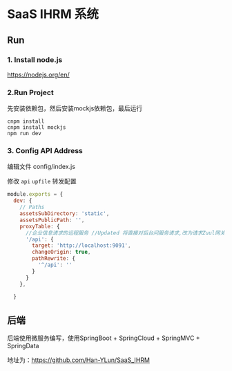 # SaaS IHRM 系统

## Run

### 1. Install  node.js

https://nodejs.org/en/





### 2.Run Project

先安装依赖包，然后安装mockjs依赖包，最后运行

```shell
cnpm install 
cnpm install mockjs
npm run dev
```



### 3. Config API Address

编辑文件 config/index.js

修改 `api` `upfile` 转发配置

```js
module.exports = {
  dev: {
    // Paths
    assetsSubDirectory: 'static',
    assetsPublicPath: '',
    proxyTable: {
      //企业信息请求的远程服务 //Updated 将直接对后台问服务请求,改为请求Zuul网关
      '/api': {
        target: 'http://localhost:9091',
        changeOrigin: true,
        pathRewrite: {
          '^/api': ''
        }
      }
    },
  
  }
```



## 后端

后端使用微服务编写，使用SpringBoot + SpringCloud + SpringMVC + SpringData

地址为：https://github.com/Han-YLun/SaaS_IHRM
